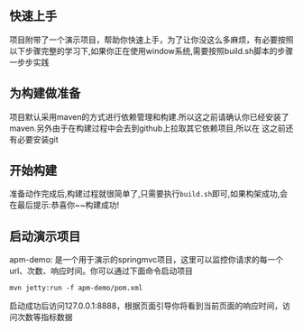 快速上手
------------
项目附带了一个演示项目，帮助你快速上手，为了让你没这么多麻烦，有必要按照以下步骤完整的学习下,如果你正在使用window系统,需要按照build.sh脚本的步骤一步步实践

## 为构建做准备

项目默认采用maven的方式进行依赖管理和构建.所以这之前请确认你已经安装了maven.另外由于在构建过程中会去到github上拉取其它依赖项目,所以在
这之前还有必要安装git

## 开始构建

准备动作完成后,构建过程就很简单了,只需要执行`build.sh`即可,如果构架成功,会在最后提示:恭喜你~~构建成功!

## 启动演示项目

apm-demo: 是一个用于演示的springmvc项目，这里可以监控你请求的每一个url、次数、响应时间。你可以通过下面命令启动项目
```
mvn jetty:run -f apm-demo/pom.xml
```
启动成功后访问127.0.0.1:8888，根据页面引导你将看到当前页面的响应时间，访问次数等指标数据






